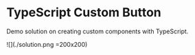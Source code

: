 # TypeScript Custom Button

Demo solution on creating custom components with TypeScript.

![](./solution.png =200x200)
